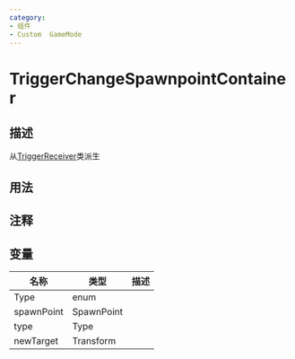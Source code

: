 ```yaml
---
category: 
- 组件
- Custom  GameMode
---
```

# TriggerChangeSpawnpointContainer
## 描述
从[TriggerReceiver](./TriggerReceiver.md)类派生
## 用法

## 注释

## 变量
| 名称 | 类型 | 描述 |
| ----------- | ----------- | ----------- |
| Type | enum |  |  
| spawnPoint | SpawnPoint |  |  
| type | Type |  |  
| newTarget | Transform |  |  

